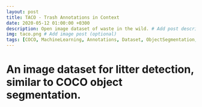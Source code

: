 ```yaml
---
layout: post
title: TACO - Trash Annotations in Context
date: 2020-05-12 01:00:00 +0300
description: Open image dataset of waste in the wild. # Add post description (optional)
img: taco.png # Add image post (optional)
tags: [COCO, MachineLearning, Annotations, Dataset, ObjectSegmentation, DeepLearning] # add tag
---
```

# An image dataset for litter detection, similar to COCO object segmentation.
